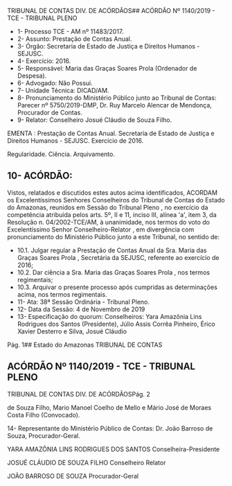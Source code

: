 TRIBUNAL DE CONTAS DIV. DE ACÓRDÃOS## ACÓRDÃO Nº 1140/2019 - TCE - TRIBUNAL PLENO

- 1- Processo TCE - AM nº 11483/2017.
- 2- Assunto: Prestação de Contas Anual.
- 3- Órgão: Secretaria de Estado de Justiça e Direitos Humanos - SEJUSC.
- 4- Exercício: 2016.
- 5- Responsável: Maria das Graças Soares Prola (Ordenador de Despesa).
- 6- Advogado: Não Possui.
- 7- Unidade Técnica: DICAD/AM.
- 8- Pronunciamento  do  Ministério  Público  junto  ao  Tribunal  de  Contas: Parecer  nº 5750/2019-DMP, Dr. Ruy Marcelo Alencar de Mendonça, Procurador de Contas.
- 9- Relator: Conselheiro Josué Cláudio de Souza Filho.

EMENTA : Prestação de Contas Anual. Secretaria de Estado  de  Justiça  e  Direitos  Humanos  -  SEJUSC. Exercício de 2016.

Regularidade. Ciência. Arquivamento.

## 10-  ACÓRDÃO:

Vistos, relatados e discutidos estes autos acima identificados, ACORDAM os Excelentíssimos Senhores Conselheiros do Tribunal de Contas do Estado do Amazonas, reunidos em Sessão do Tribunal Pleno , no exercício da competência atribuída pelos arts. 5º, II e 11, inciso III, alínea 'a', item 3, da Resolução n. 04/2002-TCE/AM, à unanimidade, nos termos do voto do Excelentíssimo Senhor Conselheiro-Relator , em divergência com pronunciamento do Ministério Público junto a este Tribunal, no sentido de:

- 10.1. Julgar regular a Prestação de Contas Anual da Sra. Maria das Graças Soares Prola , Secretária da SEJUSC, referente ao exercício de 2016;
- 10.2. Dar  ciência a Sra.  Maria  das  Graças  Soares  Prola , nos  termos regimentais;
- 10.3. Arquivar o presente processo após cumpridas as determinações acima, nos termos regimentais.
- 11-  Ata: 38ª Sessão Ordinária - Tribunal Pleno.
- 12-  Data da Sessão: 4 de Novembro de 2019
- 13-  Especificação do quorum: Conselheiros: Yara Amazônia Lins Rodrigues dos Santos (Presidente), Júlio Assis Corrêa Pinheiro, Érico Xavier Desterro e Silva, Josué Cláudio

Pág. 1## Estado do Amazonas TRIBUNAL DE CONTAS

## ACÓRDÃO Nº 1140/2019 - TCE - TRIBUNAL PLENO

TRIBUNAL DE CONTAS DIV. DE ACÓRDÃOSPág. 2

de Souza Filho, Mario Manoel Coelho de Mello e Mário José de Moraes Costa Filho (Convocado).

14-  Representante  do  Ministério  Público  de  Contas: Dr. João  Barroso  de  Souza, Procurador-Geral.

YARA AMAZÔNIA LINS RODRIGUES DOS SANTOS Conselheira-Presidente

JOSUÉ CLÁUDIO DE SOUZA FILHO Conselheiro Relator

JOÃO BARROSO DE SOUZA Procurador-Geral